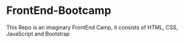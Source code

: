 # FrontEnd-Bootcamp
This Repo is an imaginary FrontEnd Camp, it consists of HTML, CSS, JavaScript and Bootstrap
